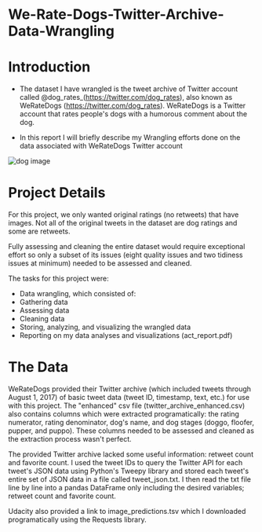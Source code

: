 # We-Rate-Dogs-Twitter-Archive-Data-Wrangling
# Introduction

-  The dataset I have wrangled is the tweet archive of Twitter account called @dog_rates_(https://twitter.com/dog_rates), also known as WeRateDogs (https://twitter.com/dog_rates). WeRateDogs is a Twitter account that rates people's dogs with a humorous comment about the dog.


-  In this report I will briefly describe my Wrangling efforts done on the data associated with WeRateDogs Twitter account

![dog image](https://user-images.githubusercontent.com/89153467/194123382-ba936287-f74a-44fd-8158-f22c362c839c.jpg)

# Project Details

For this project, we only wanted original ratings (no retweets) that have images. Not all of the original tweets in the dataset are dog ratings and some are retweets.

Fully assessing and cleaning the entire dataset would require exceptional effort so only a subset of its issues (eight quality issues and two tidiness issues at minimum) needed to be assessed and cleaned.

The tasks for this project were:

- Data wrangling, which consisted of:
- Gathering data
- Assessing data
- Cleaning data
- Storing, analyzing, and visualizing the wrangled data
- Reporting on my data analyses and visualizations (act_report.pdf)

# The Data
WeRateDogs provided their Twitter archive (which included tweets through August 1, 2017) of basic tweet data (tweet ID, timestamp, text, etc.) for use with this project. The "enhanced" csv file (twitter_archive_enhanced.csv) also contains columns which were extracted programatically: the rating numerator, rating denominator, dog's name, and dog stages (doggo, floofer, pupper, and puppo). These columns needed to be assessed and cleaned as the extraction process wasn't perfect.

The provided Twitter archive lacked some useful information: retweet count and favorite count. I used the tweet IDs to query the Twitter API for each tweet's JSON data using Python's Tweepy library and stored each tweet's entire set of JSON data in a file called tweet_json.txt. I then read the txt file line by line into a pandas DataFrame only including the desired variables; retweet count and favorite count.

Udacity also provided a link to image_predictions.tsv which I downloaded programatically using the Requests library.

